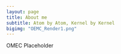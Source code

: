 ```yaml
---
layout: page
title: About me
subtitle: Atom by Atom, Kernel by Kernel
bigimg: "OEMC_Render1.png"
---
```


OMEC Placeholder
